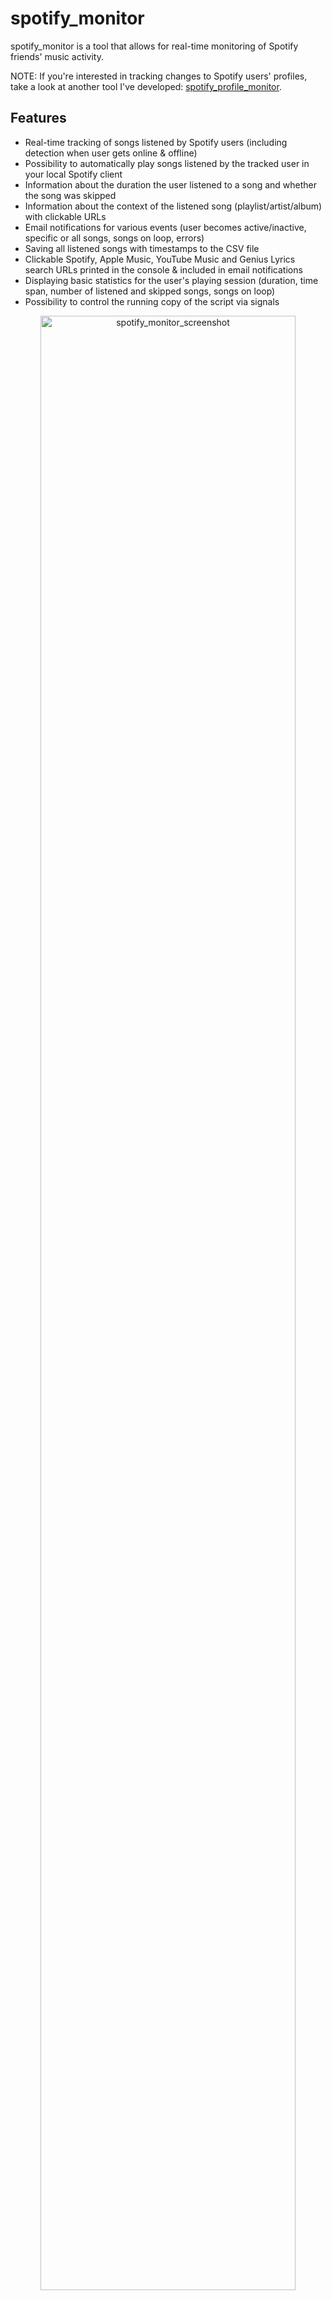# spotify_monitor

spotify_monitor is a tool that allows for real-time monitoring of Spotify friends' music activity.

NOTE: If you're interested in tracking changes to Spotify users' profiles, take a look at another tool I've developed: [spotify_profile_monitor](https://github.com/misiektoja/spotify_profile_monitor).

## Features

- Real-time tracking of songs listened by Spotify users (including detection when user gets online & offline)
- Possibility to automatically play songs listened by the tracked user in your local Spotify client
- Information about the duration the user listened to a song and whether the song was skipped
- Information about the context of the listened song (playlist/artist/album) with clickable URLs
- Email notifications for various events (user becomes active/inactive, specific or all songs, songs on loop, errors)
- Saving all listened songs with timestamps to the CSV file
- Clickable Spotify, Apple Music, YouTube Music and Genius Lyrics search URLs printed in the console & included in email notifications
- Displaying basic statistics for the user's playing session (duration, time span, number of listened and skipped songs, songs on loop)
- Possibility to control the running copy of the script via signals

<p align="center">
   <img src="./assets/spotify_monitor.png" alt="spotify_monitor_screenshot" width="90%"/>
</p>

## Change Log

Release notes can be found [here](RELEASE_NOTES.md)

## Requirements

The tool requires Python 3.x.

It uses requests, python-dateutil, urllib3 and pyotp.

It has been tested successfully on:
- macOS (Ventura, Sonoma & Sequoia)
- Linux:
   - Raspberry Pi OS (Bullseye & Bookworm)
   - Ubuntu 24
   - Rocky Linux (8.x, 9.x)
   - Kali Linux (2024, 2025)
- Windows (10 & 11)

It should work on other versions of macOS, Linux, Unix and Windows as well.

## Installation

Install the required Python packages:

```sh
python3 -m pip install requests python-dateutil urllib3 pyotp
```

Or from requirements.txt:

```sh
pip3 install -r requirements.txt
```

Copy the *[spotify_monitor.py](spotify_monitor.py)* file to the desired location. 

You might want to add executable rights if on Linux/Unix/macOS:

```sh
chmod a+x spotify_monitor.py
```

## Configuration

Edit the *[spotify_monitor.py](spotify_monitor.py)* file and change any desired configuration variables in the marked **CONFIGURATION SECTION** (all parameters have detailed description in the comments).

### Spotify sp_dc cookie

Log in to the Spotify web client [https://open.spotify.com/](https://open.spotify.com/) in your web browser and copy the value of the sp_dc cookie to the `SP_DC_COOKIE` variable (or use the **-u** parameter).

You can use Cookie-Editor by cgagnier to obtain it easily (available for all major web browsers): [https://cookie-editor.com/](https://cookie-editor.com/)

Newly generated Spotify's sp_dc cookie should be valid for 1 year. You will be informed by the tool once the cookie expires (proper message on the console and in email if error notifications have not been disabled via the **-e** parameter).

It is recommended to create a new Spotify account for use with the tool since we are not using the official Spotify Web API most of the time (as it does not support fetching friend activity).

### Following the monitored user

You need to follow the user you want to monitor from the account from which you obtained the sp_dc cookie. 

Your friend needs to have sharing of listening activity enabled in their Spotify client.

### SMTP settings

If you want to use email notifications functionality you need to change the SMTP settings (host, port, user, password, sender, recipient) in the *[spotify_monitor.py](spotify_monitor.py)* file. If you leave the default settings then no notifications will be sent.

You can verify if your SMTP settings are correct by using **-z** parameter (the tool will try to send a test email notification):

```sh
./spotify_monitor.py -z
```

### Other settings

All other variables can be left at their defaults, but feel free to experiment with it.

## Getting started

### How to get friend's user URI ID

The easiest way is to use your Spotify client. Go to the profile page of your friend and then click 3 dots and select *'Copy link to profile'*. For example: [https://open.spotify.com/user/spotify_user_uri_id?si=tracking_id](https://open.spotify.com/user/spotify_user_uri_id?si=tracking_id)

Then use the string after */user/* and before *?si=tracking_id* (*spotify_user_uri_id* in the example) as your friend URI ID.

You can also easily obtain user URI IDs for all the friends you follow by using [Listing mode](#listing-mode).

### List of supported parameters

To get the list of all supported parameters:

```sh
./spotify_monitor.py -h
```

or 

```sh
python3 ./spotify_monitor.py -h
```

### Monitoring mode

To monitor specific user activity, just type Spotify user URI ID as parameter (**spotify_user_uri_id** in the example below):

```sh
./spotify_monitor.py spotify_user_uri_id
```

If you have not changed `SP_DC_COOKIE` variable in the *[spotify_monitor.py](spotify_monitor.py)* file, you can use **-u** parameter:

```sh
./spotify_monitor.py spotify_user_uri_id -u "your_sp_dc_cookie_value"
```

The tool will run indefinitely and monitor the user until the script is interrupted (Ctrl+C) or terminated by other means.

You can monitor multiple Spotify friends by running multiple copies of the script.

It is recommended to use something like **tmux** or **screen** to keep the script running after you log out from the server (unless you are running it on your desktop).

The tool automatically saves its output to *spotify_monitor_{user_uri_id}.log* file (the log file name suffix can be changed via **-y** parameter or logging can be disabled completely with **-d** parameter).

Keep in mind that monitoring reports the listened track AFTER the user finishes listening to it. This is how activities are reported by Spotify.

### Listing mode

There is another mode of the tool that prints a list of all the friends you follow with their recently listened tracks (**-l** parameter):

```sh
./spotify_monitor.py -l
```

It also displays your friend's Spotify username (often the user's first and last name) and user URI ID (often a string of random characters). The latter should be used as a tool's parameter to monitor the user.

<p align="center">
   <img src="./assets/spotify_monitor_listing.png" alt="spotify_monitor_listing" width="90%"/>
</p>

You can use the **-l** functionality regardless of whether the monitoring is used or not (it does not interfere).

## How to use other features

### Email notifications

If you want to receive email notifications when a user becomes active (**-a** parameter) and inactive (**-i** parameter):

```sh
./spotify_monitor.py spotify_user_uri_id -a -i
```

Make sure you defined your SMTP settings earlier (see [SMTP settings](#smtp-settings)).

Example email:

<p align="center">
   <img src="./assets/spotify_monitor_email_notifications.png" alt="spotify_monitor_email_notifications" width="80%"/>
</p>

If you also want to be notified every time a user listens to specific songs, you can use the **track_notification** functionality (**-t** parameter).

To do this, you need to create a file with a list of songs you want to track (one track/album/playlist per line). The file must be specified using the **-s** parameter. The script checks if the listened track, album or playlist is in the file. Example file *spotify_tracks_spotify_user_uri_id*:

```
we fell in love in october
Like a Stone
Half Believing
Something Changed
I Will Be There
```

Then run the tool with **-t** and **-s** parameters:

```sh
./spotify_monitor.py spotify_user_uri_id -t -s ./spotify_tracks_spotify_user_uri_id
```

If you want to receive email notifications for every song listened by the user, use the **-j** parameter.

```sh
./spotify_monitor.py spotify_user_uri_id -j
```

If you want to receive email notifications when a user listens to the same song on loop, use the **-x** parameter.

```sh
./spotify_monitor.py spotify_user_uri_id -x
```

### Saving listened songs to the CSV file

If you want to save all listened songs in the CSV file, use **-b** parameter with the name of the file (it will be automatically created if it does not exist):

```sh
./spotify_monitor.py spotify_user_uri_id -b spotify_tracks_spotify_user_uri_id.csv
```

### Automatic playback of tracks listened to by the user in the Spotify client

If you want the tool to automatically play the tracks listened to by the user in your local Spotify client, use the **-g** parameter:

```sh
./spotify_monitor.py spotify_user_uri_id -g
```

Your Spotify client needs to be installed and started for this feature to work.

The script has full support for playing songs listened to by the tracked user under **Linux** and **macOS**. This means it will automatically play the changed track and can also pause or play the indicated track once the user becomes inactive (see the `SP_USER_GOT_OFFLINE_TRACK_ID` variable).

For **Windows**, it works in a semi-automatic way: if you have the Spotify client running and you are not listening to any song, then the first song will be played automatically. However, for other tracks, it will only search and indicate the changed track in the Spotify client, but you need to press the play button manually. I have not found a better way to handle this locally on Windows yet without using the remote Spotify Web API.

You can change the method used for playing the songs under Linux, macOS and Windows by changing the respective variables in the *[spotify_monitor.py](spotify_monitor.py)* file.

For **macOS** change `SPOTIFY_MACOS_PLAYING_METHOD` variable to one of the following values:
-  "**apple-script**" (recommended, **default**)
-  "trigger-url"

For **Linux** change `SPOTIFY_LINUX_PLAYING_METHOD` variable to one of the following values:
- "**dbus-send**" (most common one, **default**)
- "qdbus"
- "trigger-url"

For **Windows** change `SPOTIFY_WINDOWS_PLAYING_METHOD` variable to one of the following values:
- "**start-uri**" (recommended, **default**)
- "spotify-cmd"
- "trigger-url"

The recommended defaults should work for most people.

Keep in mind that monitoring reports the listened track after the user finishes listening to it. This is how activities are reported by Spotify. It means you will be one song behind the monitored user and if the song currently listened to by the tracked user is longer than the previous one, then the previously listened song might be played in your Spotify client on repeat (and if shorter it might be changed in the middle of the currently played song).

If you want to have fully real-time monitoring of a user's music activity, ask your friend to connect their Spotify account with [Last.fm](https://www.last.fm/) and then use the other tool I developed: [lastfm_monitor](https://github.com/misiektoja/lastfm_monitor).

### Check intervals and offline timer 

If you want to change the check interval to 20 seconds, use the **-c** parameter.

```sh
./spotify_monitor.py spotify_user_uri_id -c 20
```

If you want to change the time required to mark the user as inactive to 15 minutes (900 seconds) use the **-o** parameter (the timer starts from the last reported track):

```sh
./spotify_monitor.py spotify_user_uri_id -o 900
```

### Controlling the script via signals (only macOS/Linux/Unix)

The tool has several signal handlers implemented which allow changing the behavior of the tool without needing to restart it with new parameters.

List of supported signals:

| Signal | Description |
| ----------- | ----------- |
| USR1 | Toggle email notifications when user gets active/inactive (-a, -i) |
| USR2 | Toggle email notifications for every song (-j) |
| CONT | Toggle email notifications for tracked songs (-t) |
| PIPE | Toggle email notifications when user plays song on loop (-x) |
| TRAP | Increase the inactivity check timer (by 30 seconds) (-o) |
| ABRT | Decrease the inactivity check timer (by 30 seconds) (-o) |

So if you want to change the functionality of the running tool, just send the appropriate signal to the desired copy of the script.

I personally use the **pkill** tool. For example, to toggle email notifications for each listened song for the tool instance monitoring the *spotify_user_uri_id* user:

```sh
pkill -f -USR2 "python3 ./spotify_monitor.py spotify_user_uri_id"
```

As Windows supports limited number of signals, this functionality is available only on Linux/Unix/macOS.

### Other

Check other supported parameters using **-h**.

You can combine all the parameters mentioned earlier in monitoring mode (listing mode only supports **-l**).

## Coloring log output with GRC

If you use [GRC](https://github.com/garabik/grc) and want to have the tool's log output properly colored you can use the configuration file available [here](grc/conf.monitor_logs)

Change your grc configuration (typically *.grc/grc.conf*) and add this part:

```
# monitoring log file
.*_monitor_.*\.log
conf.monitor_logs
```

Now copy the *conf.monitor_logs* to your *.grc* directory and spotify_monitor log files should be nicely colored when using *grc* tool.

## License

This project is licensed under the GPLv3 - see the [LICENSE](LICENSE) file for details
